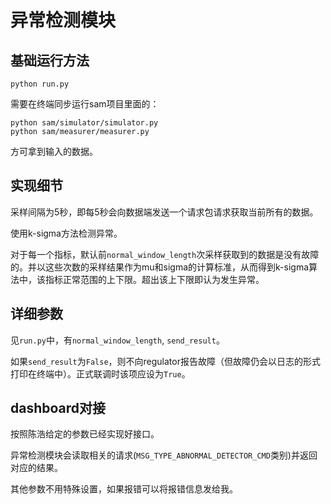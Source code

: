 # 异常检测模块

## 基础运行方法

```shell
python run.py
```

需要在终端同步运行sam项目里面的：
```shell
python sam/simulator/simulator.py
python sam/measurer/measurer.py
```
方可拿到输入的数据。

## 实现细节
采样间隔为5秒，即每5秒会向数据端发送一个请求包请求获取当前所有的数据。

使用k-sigma方法检测异常。

对于每一个指标，默认前`normal_window_length`次采样获取到的数据是没有故障的。并以这些次数的采样结果作为mu和sigma的计算标准，从而得到k-sigma算法中，该指标正常范围的上下限。超出该上下限即认为发生异常。

## 详细参数
见`run.py`中，有`normal_window_length`, `send_result`。

如果`send_result`为`False`，则不向regulator报告故障（但故障仍会以日志的形式打印在终端中）。正式联调时该项应设为`True`。

## dashboard对接
按照陈浩给定的参数已经实现好接口。

异常检测模块会读取相关的请求(`MSG_TYPE_ABNORMAL_DETECTOR_CMD`类别)并返回对应的结果。

其他参数不用特殊设置，如果报错可以将报错信息发给我。